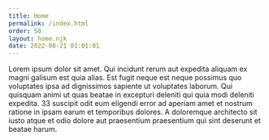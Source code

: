 ```yaml
---
title: Home
permalink: /index.html
order: 50
layout: home.njk
date: 2022-08-21 01:01:01
---
```


Lorem ipsum dolor sit amet. Qui incidunt rerum aut expedita aliquam ex magni galisum est quia alias. Est fugit neque est neque possimus quo voluptates ipsa ad dignissimos sapiente ut voluptates laborum. Qui quisquam animi ut quas beatae in excepturi deleniti qui quia modi deleniti expedita. 33 suscipit odit eum eligendi error ad aperiam amet et nostrum ratione in ipsam earum et temporibus dolores. A doloremque architecto sit iusto atque et odio dolore aut praesentium praesentium qui sint deserunt et beatae harum.
